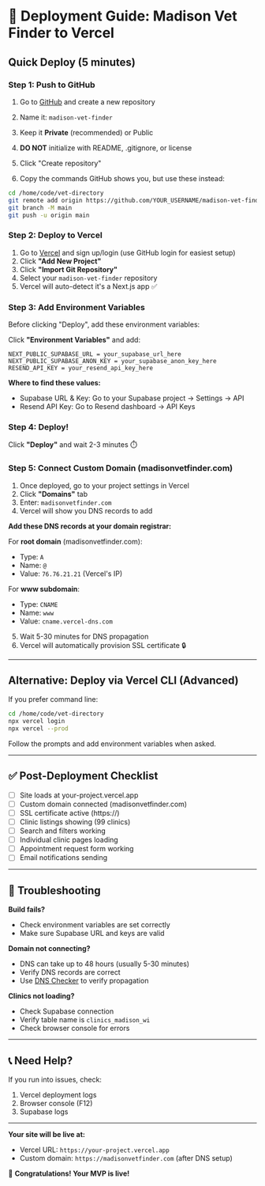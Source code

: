 # 🚀 Deployment Guide: Madison Vet Finder to Vercel

## Quick Deploy (5 minutes)

### Step 1: Push to GitHub

1. Go to [GitHub](https://github.com/new) and create a new repository
2. Name it: `madison-vet-finder`
3. Keep it **Private** (recommended) or Public
4. **DO NOT** initialize with README, .gitignore, or license
5. Click "Create repository"

6. Copy the commands GitHub shows you, but use these instead:

```bash
cd /home/code/vet-directory
git remote add origin https://github.com/YOUR_USERNAME/madison-vet-finder.git
git branch -M main
git push -u origin main
```

### Step 2: Deploy to Vercel

1. Go to [Vercel](https://vercel.com/signup) and sign up/login (use GitHub login for easiest setup)
2. Click **"Add New Project"**
3. Click **"Import Git Repository"**
4. Select your `madison-vet-finder` repository
5. Vercel will auto-detect it's a Next.js app ✅

### Step 3: Add Environment Variables

Before clicking "Deploy", add these environment variables:

Click **"Environment Variables"** and add:

```
NEXT_PUBLIC_SUPABASE_URL = your_supabase_url_here
NEXT_PUBLIC_SUPABASE_ANON_KEY = your_supabase_anon_key_here
RESEND_API_KEY = your_resend_api_key_here
```

**Where to find these values:**
- Supabase URL & Key: Go to your Supabase project → Settings → API
- Resend API Key: Go to Resend dashboard → API Keys

### Step 4: Deploy!

Click **"Deploy"** and wait 2-3 minutes ⏱️

### Step 5: Connect Custom Domain (madisonvetfinder.com)

1. Once deployed, go to your project settings in Vercel
2. Click **"Domains"** tab
3. Enter: `madisonvetfinder.com`
4. Vercel will show you DNS records to add

**Add these DNS records at your domain registrar:**

For **root domain** (madisonvetfinder.com):
- Type: `A`
- Name: `@`
- Value: `76.76.21.21` (Vercel's IP)

For **www subdomain**:
- Type: `CNAME`
- Name: `www`
- Value: `cname.vercel-dns.com`

5. Wait 5-30 minutes for DNS propagation
6. Vercel will automatically provision SSL certificate 🔒

---

## Alternative: Deploy via Vercel CLI (Advanced)

If you prefer command line:

```bash
cd /home/code/vet-directory
npx vercel login
npx vercel --prod
```

Follow the prompts and add environment variables when asked.

---

## ✅ Post-Deployment Checklist

- [ ] Site loads at your-project.vercel.app
- [ ] Custom domain connected (madisonvetfinder.com)
- [ ] SSL certificate active (https://)
- [ ] Clinic listings showing (99 clinics)
- [ ] Search and filters working
- [ ] Individual clinic pages loading
- [ ] Appointment request form working
- [ ] Email notifications sending

---

## 🔧 Troubleshooting

**Build fails?**
- Check environment variables are set correctly
- Make sure Supabase URL and keys are valid

**Domain not connecting?**
- DNS can take up to 48 hours (usually 5-30 minutes)
- Verify DNS records are correct
- Use [DNS Checker](https://dnschecker.org) to verify propagation

**Clinics not loading?**
- Check Supabase connection
- Verify table name is `clinics_madison_wi`
- Check browser console for errors

---

## 📞 Need Help?

If you run into issues, check:
1. Vercel deployment logs
2. Browser console (F12)
3. Supabase logs

---

**Your site will be live at:**
- Vercel URL: `https://your-project.vercel.app`
- Custom domain: `https://madisonvetfinder.com` (after DNS setup)

🎉 **Congratulations! Your MVP is live!**
